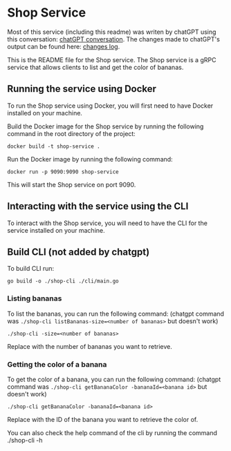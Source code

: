 # Shop Service

Most of this service (including this readme) was writen by chatGPT using this conversation: [chatGPT conversation](https://github.com/josenarvaezp/chat-gpt-shop-service/blob/master/chatgpt-conversation.md). The changes made to chatGPT's output can be found here: [changes log](https://github.com/josenarvaezp/chat-gpt-shop-service/blob/master/changes-log.md).

This is the README file for the Shop service. The Shop service is a gRPC service that allows clients to list and get the color of bananas.

## Running the service using Docker
To run the Shop service using Docker, you will first need to have Docker installed on your machine.

Build the Docker image for the Shop service by running the following command in the root directory of the project:
```
docker build -t shop-service .
```

Run the Docker image by running the following command:
```
docker run -p 9090:9090 shop-service
```

This will start the Shop service on port 9090.

## Interacting with the service using the CLI
To interact with the Shop service, you will need to have the CLI for the service installed on your machine.

## Build CLI (not added by chatgpt)
To build CLI run:
```
go build -o ./shop-cli ./cli/main.go
```

### Listing bananas
To list the bananas, you can run the following command:
(chatgpt command was ```./shop-cli listBananas-size=<number of bananas>``` but doesn't work)
```
./shop-cli -size=<number of bananas>
```
Replace <number of bananas> with the number of bananas you want to retrieve.

### Getting the color of a banana
To get the color of a banana, you can run the following command:
(chatgpt command was ```./shop-cli getBananaColor -bananaId=<banana id>``` but doesn't work)
```
./shop-cli getBananaColor -bananaId=<banana id>
```
Replace <banana id> with the ID of the banana you want to retrieve the color of.

You can also check the help command of the cli by running the command ./shop-cli -h
